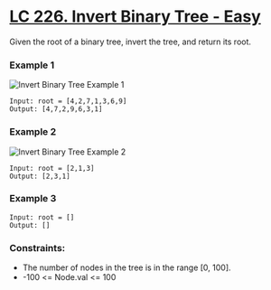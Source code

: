# [LC 226. Invert Binary Tree - Easy](https://leetcode.com/problems/invert-binary-tree/description/)

Given the root of a binary tree, invert the tree, and return its root.

### Example 1

![Invert Binary Tree Example 1](https://assets.leetcode.com/uploads/2021/03/14/invert1-tree.jpg)  


```
Input: root = [4,2,7,1,3,6,9]
Output: [4,7,2,9,6,3,1]
```

### Example 2

![Invert Binary Tree Example 2](https://assets.leetcode.com/uploads/2021/03/14/invert2-tree.jpg)  

```
Input: root = [2,1,3]
Output: [2,3,1]
```

### Example 3

```
Input: root = []
Output: []
```

### Constraints:

- The number of nodes in the tree is in the range [0, 100].
- -100 <= Node.val <= 100